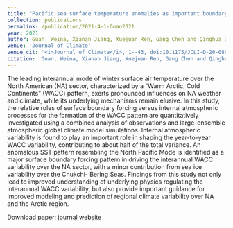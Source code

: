 ```yaml
---
title: "Pacific sea surface temperature anomalies as important boundary forcing in driving the interannual Warm Arctic-Cold Continent pattern over the North American sector"
collection: publications
permalink: /publication/2021-4-1-Guan2021
year: 2021
author: Guan, Weina, Xianan Jiang, Xuejuan Ren, Gang Chen and Qinghua Ding
venue: 'Journal of Climate'
venue_cit: '<i>Journal of Climate</i>, 1--43, doi:10.1175/JCLI-D-20-0867.1.'
citation: 'Guan, Weina, Xianan Jiang, Xuejuan Ren, Gang Chen and Qinghua Ding, 2021: Pacific sea surface temperature anomalies as important boundary forcing in driving the interannual Warm Arctic-Cold Continent pattern over the North American sector, <i>Journal of Climate</i>, 1--43, doi:10.1175/JCLI-D-20-0867.1.'
---
```

The leading interannual mode of winter surface air temperature over the North American (NA) sector, characterized by a “Warm Arctic, Cold Continents” (WACC) pattern, exerts pronounced influences on NA weather and climate, while its underlying mechanisms remain elusive. In this study, the relative roles of surface boundary forcing versus internal atmospheric processes for the formation of the WACC pattern are quantitatively investigated using a combined analysis of observations and large-ensemble atmospheric global climate model simulations. Internal atmospheric variability is found to play an important role in shaping the year-to-year WACC variability, contributing to about half of the total variance. An anomalous SST pattern resembling the North Pacific Mode is identified as a major surface boundary forcing pattern in driving the interannual WACC variability over the NA sector, with a minor contribution from sea ice variability over the Chukchi- Bering Seas. Findings from this study not only lead to improved understanding of underlying physics regulating the interannual WACC variability, but also provide important guidance for improved modeling and prediction of regional climate variability over NA and the Arctic region.

Download paper: [journal website](https://journals.ametsoc.org/view/journals/clim/aop/JCLI-D-20-0867.1/JCLI-D-20-0867.1.xml)
